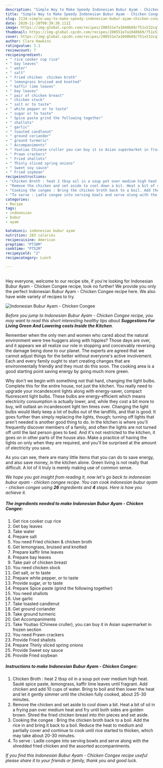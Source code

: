 ```yaml
---
description: "Simple Way to Make Speedy Indonesian Bubur Ayam - Chicken Congee"
title: "Simple Way to Make Speedy Indonesian Bubur Ayam - Chicken Congee"
slug: 2134-simple-way-to-make-speedy-indonesian-bubur-ayam-chicken-congee
date: 2020-11-28T08:39:38.111Z
image: https://img-global.cpcdn.com/recipes/200551e7a1040b69/751x532cq70/indonesian-bubur-ayam-chicken-congee-recipe-main-photo.jpg
thumbnail: https://img-global.cpcdn.com/recipes/200551e7a1040b69/751x532cq70/indonesian-bubur-ayam-chicken-congee-recipe-main-photo.jpg
cover: https://img-global.cpcdn.com/recipes/200551e7a1040b69/751x532cq70/indonesian-bubur-ayam-chicken-congee-recipe-main-photo.jpg
author: Clara Hawkins
ratingvalue: 3.1
reviewcount: 7
recipeingredient:
- " rice cooker cup rice"
- " bay leaves"
- " water"
- " salt"
- " Fried chicken  chicken broth"
- " lemongrass bruised and knotted"
- " kaffir lime leaves"
- " bay leaves"
- " pair of chicken breast"
- " chicken stock"
- " salt or to taste"
- " white pepper or to taste"
- " sugar or to taste"
- " Spice paste grind the following together"
- " shallots"
- " garlic"
- " toasted candlenut"
- " ground coriander"
- " ground turmeric"
- " Accompaniments"
- " Youtiao Chinese cruller you can buy it in Asian supermarket in frozen section"
- " Prawn crackers"
- " Fried shallots"
- " Thinly sliced spring onions"
- " Sweet soy sauce"
- " Fried soybean"
recipeinstructions:
- "Chicken Broth : heat 2 tbsp oil in a soup pot over medium high heat. Sauté spice paste, lemongrass, kaffir lime leaves until fragrant. Add chicken and add 10 cups of water. Bring to boil and then lower the heat and let it gently simmer until the chicken fully cooked, about 25-30 minutes."
- "Remove the chicken and set aside to cool down a bit. Heat a bit of oil in a frying pan over medium heat and fry until both sides are golden brown. Shred the fried chicken breast into thin pieces and set aside."
- "Cooking the congee : Bring the chicken broth back to a boil. Add the rice in and bring it back to a boil. Reduce the heat to medium and partially cover and continue to cook until rice started to thicken, which may take about 20-30 minutes."
- "To serve : Ladle congee into serving bowls and serve along with the shredded fried chicken and the assorted accompaniments."
categories:
- Recipe
tags:
- indonesian
- bubur
- ayam

katakunci: indonesian bubur ayam 
nutrition: 283 calories
recipecuisine: American
preptime: "PT30M"
cooktime: "PT52M"
recipeyield: "2"
recipecategory: Lunch

---
```

<br>
Hey everyone, welcome to our recipe site, if you're looking for Indonesian Bubur Ayam - Chicken Congee recipe, look no further! We provide you only the perfect Indonesian Bubur Ayam - Chicken Congee recipe here. We also have wide variety of recipes to try.
<br>


![Indonesian Bubur Ayam - Chicken Congee](https://img-global.cpcdn.com/recipes/200551e7a1040b69/751x532cq70/indonesian-bubur-ayam-chicken-congee-recipe-main-photo.jpg)

<i>Before you jump to Indonesian Bubur Ayam - Chicken Congee recipe, you may want to read this short interesting healthy tips about 
<strong>Suggestions For Living Green And Lowering costs Inside the Kitchen</strong>.</i>
</br>

Remember when the only men and women who cared about the natural environment were tree huggers along with hippies? Those days are over, and it appears we all realize our role in stopping and conceivably reversing the damage being done to our planet. The experts are agreed that we cannot adjust things for the better without everyone's active involvement. Each and every family ought to start creating changes that are environmentally friendly and they must do this soon. The cooking area is a good starting point saving energy by going much more green.

Why don't we begin with something not that hard, changing the light bulbs. Complete this for the entire house, not just the kitchen. You really need to upgrade your incandescent lights along with energy-saver, compact fluorescent light bulbs. These bulbs are energy-efficient which means electricity consumption is actually lower, and, while they cost a bit more to buy, will outlast an incandescent light ten times over. Changing the light bulbs would likely keep a lot of bulbs out of the landfills, and that is good. It goes further than simply replacing the lights, though; turning off lights that aren't needed is another good thing to do. In the kitchen is where you'll frequently discover members of a family, and often the lights are not turned off until the last person goes to bed. And it's not restricted to the kitchen, it goes on in other parts of the house also. Make a practice of having the lights on only when they are required, and you'll be surprised at the amount of electricity you save.

As you can see, there are many little items that you can do to save energy, and also save money, in the kitchen alone. Green living is not really that difficult. A lot of it truly is merely making use of common sense.


<i>We hope you got insight from reading it, now let's go back to indonesian bubur ayam - chicken congee recipe. You can cook indonesian bubur ayam - chicken congee using <strong>26</strong> ingredients and <strong>4</strong> steps. Here is how you achieve it.
</i>

##### The ingredients needed to make Indonesian Bubur Ayam - Chicken Congee:

1. Get  rice cooker cup rice
1. Get  bay leaves
1. Take  water
1. Prepare  salt
1. You need  Fried chicken &amp; chicken broth
1. Get  lemongrass, bruised and knotted
1. Prepare  kaffir lime leaves
1. Prepare  bay leaves
1. Take  pair of chicken breast
1. You need  chicken stock
1. Get  salt, or to taste
1. Prepare  white pepper, or to taste
1. Provide  sugar, or to taste
1. Prepare  Spice paste (grind the following together)
1. You need  shallots
1. Use  garlic
1. Take  toasted candlenut
1. Get  ground coriander
1. Take  ground turmeric
1. Get  Accompaniments
1. Take  Youtiao (Chinese cruller), you can buy it in Asian supermarket in frozen section
1. You need  Prawn crackers
1. Provide  Fried shallots
1. Prepare  Thinly sliced spring onions
1. Provide  Sweet soy sauce
1. Provide  Fried soybean


##### Instructions to make Indonesian Bubur Ayam - Chicken Congee:

1. Chicken Broth : heat 2 tbsp oil in a soup pot over medium high heat. Sauté spice paste, lemongrass, kaffir lime leaves until fragrant. Add chicken and add 10 cups of water. Bring to boil and then lower the heat and let it gently simmer until the chicken fully cooked, about 25-30 minutes.
1. Remove the chicken and set aside to cool down a bit. Heat a bit of oil in a frying pan over medium heat and fry until both sides are golden brown. Shred the fried chicken breast into thin pieces and set aside.
1. Cooking the congee : Bring the chicken broth back to a boil. Add the rice in and bring it back to a boil. Reduce the heat to medium and partially cover and continue to cook until rice started to thicken, which may take about 20-30 minutes.
1. To serve : Ladle congee into serving bowls and serve along with the shredded fried chicken and the assorted accompaniments.


<i>If you find this Indonesian Bubur Ayam - Chicken Congee recipe useful please share it to your friends or family, thank you and good luck.</i>

